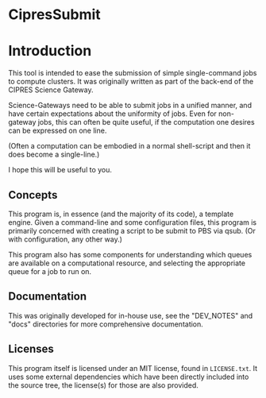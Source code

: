 CipresSubmit
============

# Introduction #

This tool is intended to ease the submission of simple single-command jobs to compute clusters.
It was originally written as part of the back-end of the CIPRES Science Gateway.

Science-Gateways need to be able to submit jobs in a unified manner, and have certain expectations about the uniformity of jobs.
Even for non-gateway jobs, this can often be quite useful, if the computation one desires can be expressed on one line.

(Often a computation can be embodied in a normal shell-script and then it does become a single-line.)

I hope this will be useful to you.


## Concepts ##
This program is, in essence (and the majority of its code), a template engine.
Given a command-line and some configuration files, this program is primarily concerned with creating a script to be submit to PBS via qsub. (Or with configuration, any other way.)

This program also has some components for understanding which queues are available on a computational resource, and selecting the appropriate queue for a job to run on.

## Documentation ##
This was originally developed for in-house use, see the "DEV_NOTES" and "docs" directories for more comprehensive documentation.

## Licenses ##
This program itself is licensed under an MIT license, found in `LICENSE.txt`. It uses some external dependencies which have been directly included into the source tree, the license(s) for those are also provided.
